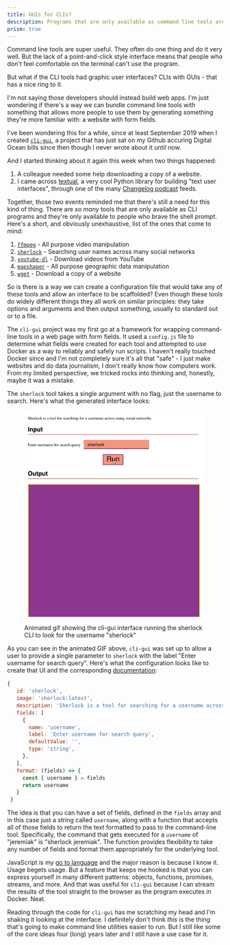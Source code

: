 ```yaml
---
title: GUIs for CLIs?
description: Programs that are only available as command line tools are often powerful but out of reach for less technical users. Maybe they should have configurable UIs.
prism: true
---
```


Command line tools are super useful. They often do one thing and do it very well. But the lack of a point-and-click style interface means that people who don't feel comfortable on the terminal can't use the program.

But what if the CLI tools had graphic user interfaces? CLIs with GUIs - that has a nice ring to it.

I'm not saying those developers should instead build web apps. I'm just wondering if there's a way we can bundle command line tools with something that allows more people to use them by generating something they're more familiar with: a website with form fields.

I've been wondering this for a while, since at least September 2019 when I created [`cli-gui`](https://github.com/jeremiak/cli-gui), a project that has just sat on my Github accuring Digital Ocean bills since then though I never wrote about it until now. 

And I started thinking about it again this week when two things happened:

1. A colleague needed some help downloading a copy of a website.
2. I came across [textual](https://textual.textualize.io/), a very cool Python library for building "text user interfaces", through one of the many [Changelog podcast](https://changelog.com/) feeds.

Together, those two events reminded me that there's still a need for this kind of thing. There are _so many_ tools that are only available as CLI programs and they're only available to people who brave the shell prompt. Here's a short, and obviously unexhaustive, list of the ones that come to mind:

1. [`ffmpeg`](https://ffmpeg.org/) - All purpose video manipulation
2. [`sherlock`](https://sherlock-project.github.io/) - Searching user names across many social networks
3. [`youtube-dl`](http://ytdl-org.github.io/youtube-dl/) - Download videos from YouTube
4. [`mapshaper`](https://mapshaper.org/) - All purpose geographic data manipulation
5. [`wget`](https://www.gnu.org/software/wget/) - Download a copy of a website

So is there is a way we can create a configuration file that would take any of these tools and allow an interface to be scaffolded? Even though these tools do widely different things they all work on similar principles: they take options and arguments and then output something, usually to standard out or to a file.

The `cli-gui` project was my first go at a framework for wrapping command-line tools in a web page with form fields. It used a `config.js` file to determine what fields were created for each tool and attempted to use Docker as a way to reliably and safely run scripts. I haven't really touched Docker since and I'm not completely sure it's all that "safe" - I just make websites and do data journalism, I don't really know how computers work. From my limited perspective, we tricked rocks into thinking and, honestly, maybe it was a mistake.

The `sherlock` tool takes a single argument with no flag, just the username to search. Here's what the generated interface looks:

<figure>

   ![](https://github.com/jeremiak/cli-gui/raw/master/example.gif)

   <figcaption>Animated gif showing the cli-gui interface running the sherlock CLI to look for the username "sherlock"</figcaption>
</figure>

As you can see in the animated GIF above, `cli-gui` was set up to allow a user to provide a single parameter to `sherlock` with the label "Enter username for search query". Here's what the configuration looks like to create that UI and the corresponding [documentation](https://github.com/jeremiak/cli-gui#adding-a-cli-tool):

```js
{
   id: 'sherlock',
   image: 'sherlock:latest',
   description: 'Sherlock is a tool for searching for a username across many social networks (<a href="https://github.com/sherlock-project/sherlock">website</a>)',
   fields: [
     {
       name: 'username',
       label: 'Enter username for search query',
       defaultValue: '',
       type: 'string',
     },
   ],
   format: (fields) => {
     const { username } = fields
     return username
   }
 }
 ```

The idea is that you can have a set of fields, defined in the `fields` array and in this case just a string called `username`, along with a function that accepts all of those fields to return the text formatted to pass to the command-line tool. Specifically, the command that gets executed for a `username` of "jeremiak" is "sherlock jeremiak". The function provides flexibility to take any number of fields and format them appropriately for the underlying tool.

JavaScript is my [go to language](/blog/deno-by-default/) and the major reason is because I know it. Usage begets usage. But a feature that keeps me hooked is that you can express yourself in many different patterns: objects, functions, promises, streams, and more. And that was useful for `cli-gui` because I can stream the results of the tool straight to the browser as the program executes in Docker. Neat.

Reading through the code for `cli-gui` has me scratching my head and I'm shaking it looking at the interface. I definitely don't think _this_ is the thing that's going to make command line utilities easier to run. But I still like some of the core ideas four (long) years later and I still have a use case for it.